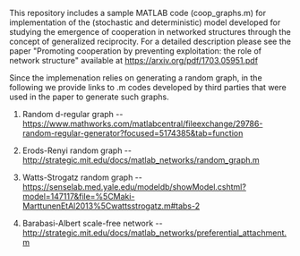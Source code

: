 This repository includes a sample MATLAB code (coop_graphs.m) for implementation of the (stochastic and deterministic) model developed for studying the emergence of cooperation in networked structures through the concept of generalized reciprocity. For a detailed description please see the paper "Promoting cooperation by preventing exploitation: the role of network structure" available at https://arxiv.org/pdf/1703.05951.pdf 

Since the implemenation relies on generating a random graph, in the following we provide links to .m codes developed by third parties that were used in the paper to generate such graphs.

1) Random d-regular graph -- https://www.mathworks.com/matlabcentral/fileexchange/29786-random-regular-generator?focused=5174385&tab=function

2) Erods-Renyi random graph -- http://strategic.mit.edu/docs/matlab_networks/random_graph.m

3) Watts-Strogatz random graph -- https://senselab.med.yale.edu/modeldb/showModel.cshtml?model=147117&file=%5CMaki-MarttunenEtAl2013%5Cwattsstrogatz.m#tabs-2

4) Barabasi-Albert scale-free network -- http://strategic.mit.edu/docs/matlab_networks/preferential_attachment.m
